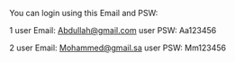 You can login using this Email and PSW:

1 
user Email: Abdullah@gmail.com
user PSW: Aa123456

2
user Email: Mohammed@gmail.sa
user PSW: Mm123456
